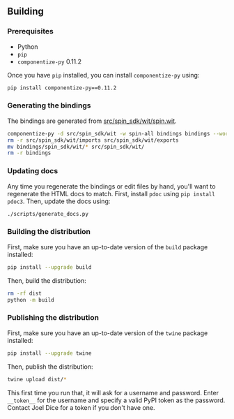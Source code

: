 ## Building

### Prerequisites

- Python
- `pip`
- `componentize-py` 0.11.2

Once you have `pip` installed, you can install `componentize-py` using:

```bash
pip install componentize-py==0.11.2
```

### Generating the bindings

The bindings are generated from
[src/spin_sdk/wit/spin.wit](./src/spin_sdk/wit/spin.wit).

```bash
componentize-py -d src/spin_sdk/wit -w spin-all bindings bindings --world-module spin_sdk.wit
rm -r src/spin_sdk/wit/imports src/spin_sdk/wit/exports
mv bindings/spin_sdk/wit/* src/spin_sdk/wit/
rm -r bindings
```

### Updating docs

Any time you regenerate the bindings or edit files by hand, you'll want to
regenerate the HTML docs to match.  First, install `pdoc` using `pip install
pdoc3`.  Then, update the docs using:

```bash
./scripts/generate_docs.py
```

### Building the distribution

First, make sure you have an up-to-date version of the `build` package installed:

```bash
pip install --upgrade build
```

Then, build the distribution:

```bash
rm -rf dist
python -m build
```

### Publishing the distribution

First, make sure you have an up-to-date version of the `twine` package installed:

```bash
pip install --upgrade twine
```

Then, publish the distribution:

```bash
twine upload dist/*
```

This first time you run that, it will ask for a username and password.  Enter
`__token__` for the username and specify a valid PyPI token as the password.
Contact Joel Dice for a token if you don't have one.
